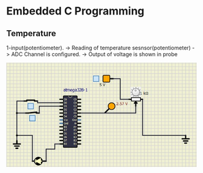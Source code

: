 # Embedded C Programming 
## Temperature 
1-input(potentiometer).
  -> Reading of temperature sesnsor(potentiometer)
  -> ADC Channel is configured.
  -> Output of voltage is shown in probe
  
![Activity2](https://github.com/topnotch07/Emb-C/blob/77473362f45d4087851604d8efbcad720a570069/Activity-2/activity-2.jpg)
